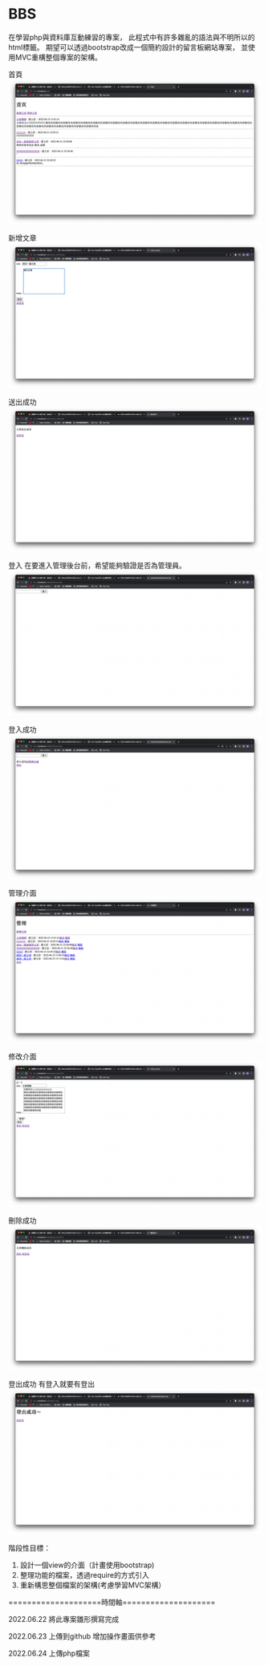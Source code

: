 # BBS
在學習php與資料庫互動練習的專案，
此程式中有許多雜亂的語法與不明所以的html標籤。
期望可以透過bootstrap改成一個簡約設計的留言板網站專案，
並使用MVC重構整個專案的架構。

首頁
![image](https://github.com/Hack-Ray/BBS/blob/master/photos/%E9%A6%96%E9%A0%81.png)

新增文章
![image](https://github.com/Hack-Ray/BBS/blob/master/photos/%E6%96%B0%E5%A2%9E%E6%96%87%E7%AB%A0.png)

送出成功
![image](https://github.com/Hack-Ray/BBS/blob/master/photos/%E6%96%87%E7%AB%A0%E9%80%81%E5%87%BA%E6%88%90%E5%8A%9F.png)

登入
在要進入管理後台前，希望能夠驗證是否為管理員。
![image](https://github.com/Hack-Ray/BBS/blob/master/photos/%E7%AE%A1%E7%90%86%E4%BB%8B%E9%9D%A2%E8%AA%8D%E8%AD%89.png)

登入成功
![image](https://github.com/Hack-Ray/BBS/blob/master/photos/%E7%99%BB%E5%85%A5%E6%88%90%E5%8A%9F.png)

管理介面
![image](https://github.com/Hack-Ray/BBS/blob/master/photos/%E7%AE%A1%E7%90%86%E4%BB%8B%E9%9D%A2.png)

修改介面
![image](https://github.com/Hack-Ray/BBS/blob/master/photos/%E4%BF%AE%E6%94%B9.png)

刪除成功
![image](https://github.com/Hack-Ray/BBS/blob/master/photos/%E5%88%AA%E9%99%A4.png)

登出成功
有登入就要有登出
![image](https://github.com/Hack-Ray/BBS/blob/master/photos/%E7%99%BB%E5%87%BA%E6%88%90%E5%8A%9F.png)

階段性目標：
1. 設計一個view的介面（計畫使用bootstrap)
2. 整理功能的檔案，透過require的方式引入
3. 重新構思整個檔案的架構(考慮學習MVC架構）

====================時間軸====================

2022.06.22 將此專案雛形撰寫完成

2022.06.23 上傳到github
           增加操作畫面供參考

2022.06.24 上傳php檔案
